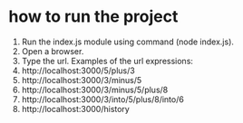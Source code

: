 # how to run the project
1. Run the index.js module using command  (node index.js).
2. Open a browser.
3. Type the url.
Examples of the url expressions:
1. http://localhost:3000/5/plus/3
2. http://localhost:3000/3/minus/5
3. http://localhost:3000/3/minus/5/plus/8
4. http://localhost:3000/3/into/5/plus/8/into/6
5. http://localhost:3000/history
